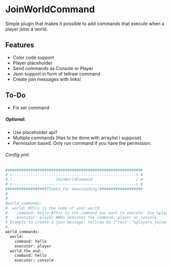 # JoinWorldCommand

Simple plugin that makes it possible to add commands that execute when a player joins a world.

## Features
- Color code support
- Player placeholder
- Send commands as Console or Player
- Json support in form of tellraw command
- Create join messages with links!



## To-Do

- Fix set command

##### *Optional:*
- Use placeholder api?
- Multiple commands (Has to be done with arraylist I suppose)
- Permission based. Only run command if you have the permission.

###### Config.yml:

```sh
############################################################
# +------------------------------------------------------+ #
# |                   JoinWorldCommand                   | #
# +------------------------------------------------------+ #
##################Thanks for downloading!###################
#
#
#world_commands:
#  world: #This is the name of your world.
#    command: hello #This is the command you want to execute. Use %player% for the name of the player that joins the world.
#    executor: player #Who executes the command, player or console.
# Example to create a join message: tellraw @a {"text":"%player% joined the world!", "color":"gold"}
#
world_commands:
  world:
    command: hello
    executor: player
  world_the_end:
    command: hello
    executor: console
```